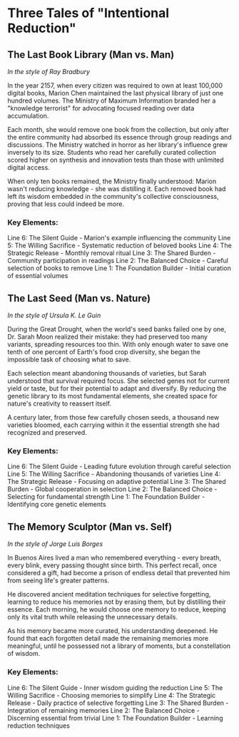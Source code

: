 # Three Tales of "Intentional Reduction"

## The Last Book Library (Man vs. Man)
*In the style of Ray Bradbury*

In the year 2157, when every citizen was required to own at least 100,000 digital books, Marion Chen maintained the last physical library of just one hundred volumes. The Ministry of Maximum Information branded her a "knowledge terrorist" for advocating focused reading over data accumulation.

Each month, she would remove one book from the collection, but only after the entire community had absorbed its essence through group readings and discussions. The Ministry watched in horror as her library's influence grew inversely to its size. Students who read her carefully curated collection scored higher on synthesis and innovation tests than those with unlimited digital access.

When only ten books remained, the Ministry finally understood: Marion wasn't reducing knowledge - she was distilling it. Each removed book had left its wisdom embedded in the community's collective consciousness, proving that less could indeed be more.

### Key Elements:
Line 6: The Silent Guide - Marion's example influencing the community
Line 5: The Willing Sacrifice - Systematic reduction of beloved books
Line 4: The Strategic Release - Monthly removal ritual
Line 3: The Shared Burden - Community participation in readings
Line 2: The Balanced Choice - Careful selection of books to remove
Line 1: The Foundation Builder - Initial curation of essential volumes

## The Last Seed (Man vs. Nature)
*In the style of Ursula K. Le Guin*

During the Great Drought, when the world's seed banks failed one by one, Dr. Sarah Moon realized their mistake: they had preserved too many variants, spreading resources too thin. With only enough water to save one tenth of one percent of Earth's food crop diversity, she began the impossible task of choosing what to save.

Each selection meant abandoning thousands of varieties, but Sarah understood that survival required focus. She selected genes not for current yield or taste, but for their potential to adapt and diversify. By reducing the genetic library to its most fundamental elements, she created space for nature's creativity to reassert itself.

A century later, from those few carefully chosen seeds, a thousand new varieties bloomed, each carrying within it the essential strength she had recognized and preserved.

### Key Elements:
Line 6: The Silent Guide - Leading future evolution through careful selection
Line 5: The Willing Sacrifice - Abandoning thousands of varieties
Line 4: The Strategic Release - Focusing on adaptive potential
Line 3: The Shared Burden - Global cooperation in selection
Line 2: The Balanced Choice - Selecting for fundamental strength
Line 1: The Foundation Builder - Identifying core genetic elements

## The Memory Sculptor (Man vs. Self)
*In the style of Jorge Luis Borges*

In Buenos Aires lived a man who remembered everything - every breath, every blink, every passing thought since birth. This perfect recall, once considered a gift, had become a prison of endless detail that prevented him from seeing life's greater patterns.

He discovered ancient meditation techniques for selective forgetting, learning to reduce his memories not by erasing them, but by distilling their essence. Each morning, he would choose one memory to reduce, keeping only its vital truth while releasing the unnecessary details.

As his memory became more curated, his understanding deepened. He found that each forgotten detail made the remaining memories more meaningful, until he possessed not a library of moments, but a constellation of wisdom.

### Key Elements:
Line 6: The Silent Guide - Inner wisdom guiding the reduction
Line 5: The Willing Sacrifice - Choosing memories to simplify
Line 4: The Strategic Release - Daily practice of selective forgetting
Line 3: The Shared Burden - Integration of remaining memories
Line 2: The Balanced Choice - Discerning essential from trivial
Line 1: The Foundation Builder - Learning reduction techniques